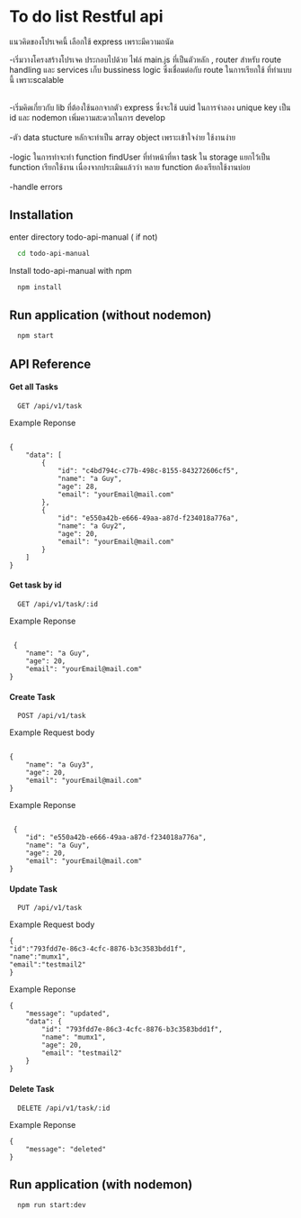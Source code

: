 # To do list Restful api

แนวคิดของโปรเจคนี้
เลือกใช้ express เพราะมีความถนัด

-เริ่มวางโครงสร้างโปรเจค ประกอบไปด้วย ไฟล์ main.js ที่เป็นตัวหลัก , router สำหรับ route handling และ services เก็บ bussiness logic ซึ่งเชื่อมต่อกับ route ในการเรียกใช้ ที่ทำแบบนี้ เพราะscalable
</br></br>

-เริ่มคิดเกี่ยวกับ lib ที่ต้องใช้นอกจากตัว express ซึ่งจะใช้ uuid ในการจำลอง unique key เป็น id และ nodemon เพิ่มความสะดวกในการ develop </br></br>
-ตัว data stucture หลักจะทำเป็น array object เพราะเข้าใจง่าย ใช้งานง่าย</br></br>
-logic ในการทำจะทำ function findUser ที่ทำหน้าที่หา task ใน storage แยกไว้เป็น function เรียกใช้งาน เนื่องจากประเมินแล้วว่า หลาย function ต้องเรียกใช้งานบ่อย </br></br>
-handle errors

## Installation

enter directory todo-api-manual ( if not)

```bash
  cd todo-api-manual


```

Install todo-api-manual with npm

```bash
  npm install

```

## Run application (without nodemon)

```bash
  npm start
```

## API Reference

#### Get all Tasks

```api
  GET /api/v1/task
```

Example Reponse

```res

{
    "data": [
        {
            "id": "c4bd794c-c77b-498c-8155-843272606cf5",
            "name": "a Guy",
            "age": 28,
            "email": "yourEmail@mail.com"
        },
        {
            "id": "e550a42b-e666-49aa-a87d-f234018a776a",
            "name": "a Guy2",
            "age": 20,
            "email": "yourEmail@mail.com"
        }
    ]
}
```

#### Get task by id

```api
  GET /api/v1/task/:id
```

Example Reponse

```res

 {
    "name": "a Guy",
    "age": 20,
    "email": "yourEmail@mail.com"
}
```

#### Create Task

```api
  POST /api/v1/task
```

Example Request body

```res

{
    "name": "a Guy3",
    "age": 20,
    "email": "yourEmail@mail.com"
}
```

Example Reponse

```res

 {
    "id": "e550a42b-e666-49aa-a87d-f234018a776a",
    "name": "a Guy",
    "age": 20,
    "email": "yourEmail@mail.com"
}
```

#### Update Task

```api
  PUT /api/v1/task
```

Example Request body

```res
{
"id":"793fdd7e-86c3-4cfc-8876-b3c3583bdd1f",
"name":"mumx1",
"email":"testmail2"
}
```

Example Reponse

```res
{
    "message": "updated",
    "data": {
        "id": "793fdd7e-86c3-4cfc-8876-b3c3583bdd1f",
        "name": "mumx1",
        "age": 20,
        "email": "testmail2"
    }
}
```

#### Delete Task

```api
  DELETE /api/v1/task/:id
```

Example Reponse

```res
{
    "message": "deleted"
}
```

## Run application (with nodemon)

```bash
  npm run start:dev
```
